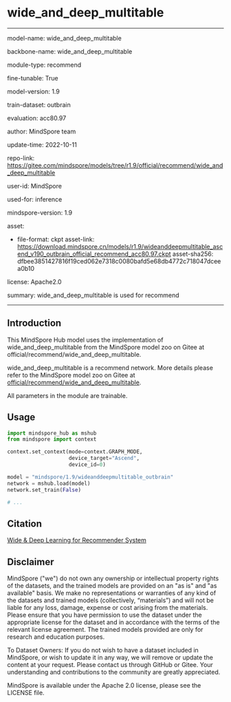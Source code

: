 # wide_and_deep_multitable

---

model-name: wide_and_deep_multitable

backbone-name: wide_and_deep_multitable

module-type: recommend

fine-tunable: True

model-version: 1.9

train-dataset: outbrain

evaluation: acc80.97

author: MindSpore team

update-time: 2022-10-11

repo-link: <https://gitee.com/mindspore/models/tree/r1.9/official/recommend/wide_and_deep_multitable>

user-id: MindSpore

used-for: inference

mindspore-version: 1.9

asset:

-
    file-format: ckpt
    asset-link: <https://download.mindspore.cn/models/r1.9/wideanddeepmultitable_ascend_v190_outbrain_official_recommend_acc80.97.ckpt>
    asset-sha256: dfbee3851427816f19ced062e7318c0080bafd5e68db4772c718047dceea0b10

license: Apache2.0

summary: wide_and_deep_multitable is used for recommend

---

## Introduction

This MindSpore Hub model uses the implementation of wide_and_deep_multitable from the MindSpore model zoo on Gitee at official/recommend/wide_and_deep_multitable.

wide_and_deep_multitable is a recommend network. More details please refer to the MindSpore model zoo on Gitee at [official/recommend/wide_and_deep_multitable](https://gitee.com/mindspore/models/blob/r1.9/official/recommend/wide_and_deep_multitable/README.md).

All parameters in the module are trainable.

## Usage

```python
import mindspore_hub as mshub
from mindspore import context

context.set_context(mode=context.GRAPH_MODE,
                    device_target="Ascend",
                    device_id=0)

model = "mindspore/1.9/wideanddeepmultitable_outbrain"
network = mshub.load(model)
network.set_train(False)

# ...
```

## Citation

[Wide & Deep Learning for Recommender System](https://arxiv.org/pdf/1606.07792.pdf)

## Disclaimer

MindSpore ("we") do not own any ownership or intellectual property rights of the datasets, and the trained models are provided on an "as is" and "as available" basis. We make no representations or warranties of any kind of the datasets and trained models (collectively, “materials”) and will not be liable for any loss, damage, expense or cost arising from the materials. Please ensure that you have permission to use the dataset under the appropriate license for the dataset and in accordance with the terms of the relevant license agreement. The trained models provided are only for research and education purposes.

To Dataset Owners: If you do not wish to have a dataset included in MindSpore, or wish to update it in any way, we will remove or update the content at your request. Please contact us through GitHub or Gitee. Your understanding and contributions to the community are greatly appreciated.

MindSpore is available under the Apache 2.0 license, please see the LICENSE file.
